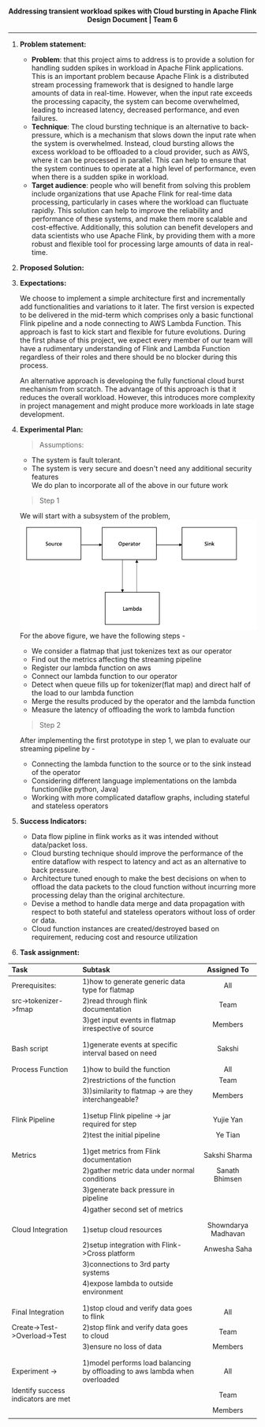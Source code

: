 <h4 style="text-align: center;"> Addressing transient workload spikes with Cloud bursting in Apache Flink <br/>
Design Document | Team 6 </h4>
<hr />

1. **Problem statement:** 
    - **Problem**:  that this project aims to address is to provide a solution for handling sudden spikes in workload in Apache Flink applications. This is an important problem because Apache Flink is a distributed stream processing framework that is designed to handle large amounts of data in real-time. However, when the input rate exceeds the processing capacity, the system can become overwhelmed, leading to increased latency, decreased performance, and even failures.
    - **Technique**:  The cloud bursting technique is an alternative to back-pressure, which is a mechanism that slows down the input rate when the system is overwhelmed. Instead, cloud bursting allows the excess workload to be offloaded to a cloud provider, such as AWS, where it can be processed in parallel. This can help to ensure that the system continues to operate at a high level of performance, even when there is a sudden spike in workload.
    - **Target audience**:  people who will benefit from solving this problem include organizations that use Apache Flink for real-time data processing, particularly in cases where the workload can fluctuate rapidly. This solution can help to improve the reliability and performance of these systems, and make them more scalable and cost-effective. Additionally, this solution can benefit developers and data scientists who use Apache Flink, by providing them with a more robust and flexible tool for processing large amounts of data in real-time.
2. **Proposed Solution:**
3. **Expectations:**
   
    We choose to implement a simple architecture first and incrementally add functionalities and variations to it later. The first version is expected to be delivered in the mid-term which comprises only a basic functional Flink pipeline and a node connecting to AWS Lambda Function. This approach is fast to kick start and flexible for future evolutions. During the first phase of this project, we expect every member of our team will have a  rudimentary understanding of Flink and Lambda Function regardless of their roles and there should be no blocker during this process.

   An alternative approach is developing the fully functional cloud burst mechanism from scratch. The advantage of this approach is that it reduces the overall workload. However, this introduces more complexity in project management and might produce more workloads in late stage development.

4. **Experimental Plan:** <br />
    > Assumptions: 
    - The system is fault tolerant. 
    - The system is very secure and doesn't need any additional security features <br />
      We do plan to incorporate all of the above in our future work
   
   > Step 1
   
   We will start with a subsystem of the problem,
   ![basic design](basic%20design.png)
   For the above figure, we have the following steps - 
   - We consider a flatmap that just tokenizes text as our operator
   - Find out the metrics affecting the streaming pipeline
   - Register our lambda function on aws
   - Connect our lambda function to our operator
   - Detect when queue fills up for tokenizer(flat map) and direct half of the load to our lambda function
   - Merge the results produced by the operator and the lambda function
   - Measure the latency of offloading the work to lambda function
   > Step 2 
   
   After implementing the first prototype in step 1, we plan to evaluate our streaming pipeline by -
      - Connecting the lambda function to the source or to the sink instead of the operator
      - Considering different language implementations on the lambda function(like python, Java)
      - Working with more complicated dataflow graphs, including stateful and stateless operators


5. **Success Indicators:**
    - Data flow pipline in flink works as it was intended without data/packet loss.
    - Cloud bursting technique should improve the performance of the entire dataflow with respect to latency and act as an alternative to back pressure.
    - Architecture tuned enough to make the best decisions on when to offload the data packets to the cloud function without incurring more processing delay than the original architecture.
    - Devise a method to handle data merge and data propagation with respect to both stateful and stateless operators without loss of order or data.
    - Cloud function instances are created/destroyed based on requirement, reducing cost and resource utilization
6. **Task assignment:**

| Task            | Subtask                                               |  Assigned To  |
| :--------------- |:----------------------------------------------------- |:-------------:|
| Prerequisites:  | 1)how to generate generic data type for flatmap       |  All          |
| src->tokenizer->fmap          | 2)read through flink documentation      |  Team         |
|  | 3)get input events in flatmap irrespective of source                 |  Members      | 
|                 |                                                       |               |
|                 |                                                       |               |
| Bash script     | 1)generate events at specific interval based on need  |  Sakshi       |
|                 |                                                       |               |
|                 |                                                       |               |
| Process Function| 1)how to build the function                           |  All          |
|                 | 2)restrictions of the function                        |  Team         |
|                 | 3))similarity to flatmap -> are they interchangeable? |  Members      |
|                 |                                                       |               |
|                 |                                                       |               |
| Flink Pipeline  | 1)setup Flink pipeline -> jar required for step       |  Yujie Yan    |
|                 | 2)test the initial pipeline                           |  Ye Tian      |
|                 |                                                       |               |
|                 |                                                       |               |
| Metrics         | 1)get metrics from Flink documentation                |  Sakshi Sharma|
|                 | 2)gather metric data under normal conditions          |  Sanath Bhimsen|
|                 | 3)generate back pressure in pipeline                  |               |
|                 | 4)gather second set of metrics                        |               |
|                 |                                                       |               |
|                 |                                                       |               |
| Cloud Integration| 1)setup cloud resources                               |Showndarya Madhavan|
|                 | 2)setup integration with Flink->Cross platform        |Anwesha Saha   |
|                 | 3)connections to 3rd party systems                    |               |
|                 | 4)expose lambda to outside environment                |               |
|                 |                                                       |               |
|                 |                                                       |               |
| Final Integration| 1)stop cloud and verify data goes to flink           |  All          |
| Create->Test->Overload->Test| 2)stop flink and verify data goes to cloud|  Team         |
|                 | 3)ensure no loss of data                              |  Members      |
|                 |                                                       |               |
|                 |                                                       |               |
| Experiment ->   | 1)model performs load balancing by offloading to aws lambda when overloaded|  All          |
| Identify success indicators are met|                                    |  Team         |
|                 |                                                       |  Members      |
|                 |                                                       |               |

